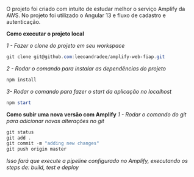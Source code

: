O projeto foi criado com intuito de estudar melhor o serviço Amplify da AWS.
No projeto foi utilizado o Angular 13 e fluxo de cadastro e autenticação.

**Como executar o projeto local**

*1 - Fazer o clone do projeto em seu workspace*
```powershell
git clone git@github.com:leeoandradee/amplify-web-fiap.git
```
*2 - Rodar o comando para instalar as dependências do projeto*
```powershell
npm install
```
*3- Rodar o comando para fazer o start da aplicação no localhost*
```powershell
npm start
```

**Como subir uma nova versão com Amplify**
*1 - Rodar o comando do git para adicionar novas alterações no git*
```powershell
git status
git add .
git commit -m "adding new changes"
git push origin master
```
*Isso fará que execute a pipeline configurado no Amplify, executando os steps de: build, test e deploy*
